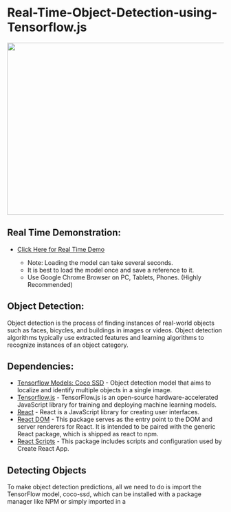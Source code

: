 # Real-Time-Object-Detection-using-Tensorflow.js


<p align= "center">
  <img width="750" height="400" src="https://github.com/mossydidar/Real-Time-Object-Detection-using-Tensorflow.js/blob/master/1.png">
</p>



## Real Time Demonstration:
* [Click Here for Real Time Demo](https://jlo24226ww.codesandbox.io/)

  
  * Note: Loading the model can take several seconds.
  * It is best to load the model once and save a reference to it.
  * Use Google Chrome Browser on PC, Tablets, Phones. (Highly Recommended) 
  
  
## Object Detection:
Object detection is the process of finding instances of real-world objects such as faces, bicycles, and buildings in images or videos. Object detection algorithms typically use extracted features and learning algorithms to recognize instances of an object category.

## Dependencies:

* [Tensorflow Models: Coco SSD](https://www.npmjs.com/package/@tensorflow-models/coco-ssd) - Object detection model that aims to localize and identify multiple objects in a single image.
* [Tensorflow.js](https://www.npmjs.com/package/@tensorflow/tfjs) - TensorFlow.js is an open-source hardware-accelerated JavaScript library for training and deploying machine learning models.
* [React](https://www.npmjs.com/package/react) - React is a JavaScript library for creating user interfaces.
* [React DOM](https://www.npmjs.com/package/react-dom) - This package serves as the entry point to the DOM and server renderers for React. It is intended to be paired with the generic React package, which is shipped as react to npm.
* [React Scripts](https://www.npmjs.com/package/react-scripts) - This package includes scripts and configuration used by Create React App.


## Detecting Objects
To make object detection predictions, all we need to do is import the TensorFlow model, coco-ssd, which can be installed with a package manager like NPM or simply imported in a <script> tag. We can then load the model, and make a prediction.
  
 ```
import * as cocoSsd from "@tensorflow-models/coco-ssd";
const image = document.getElementById("image")
cocoSsd.load()
  .then(model => model.detect(image))
  .then(predictions => console.log(predictions))
```
  
 
The image we pass into the detection function is just a reference to the html <img> tag:
```
<img id="image" src="image_url">

``` 

After we get our prediction, we need a way to display it to the screen. It should look something like this:

```
[{
  bbox: [x, y, width, height],
  class: "cat",
  score: 0.8380282521247864
}]

``` 

We then use the <canvas> element:

```
<canvas id="canvas">
``` 

The canvas element allows us to use the strokeRect function, which maps perfectly with our prediction results:

```
const x = prediction.bbox[0];
const y = prediction.bbox[1];
const width = prediction.bbox[2];
const height = prediction.bbox[3];

const canvas = document.getElementById("canvas");
const ctx = canvas.getContext("2d");

ctx.strokeRect(x, y, width, height);
``` 

## Deployment
The Project is deployed in Codesandbox

## Streaming from the Webcam
To run real-time detection on a webcam stream is almost as easy as changing from an <img> tag, to a <video> tag …with the simple exception of this giant blob of code to start up the webcam:
  
 ```
const video = document.getElementById("video")
    
navigator.mediaDevices
  .getUserMedia({
    audio: false,
    video: {
      facingMode: "user",
      width: 600,
      height: 500
    }
  })
  .then(stream => {
    video.srcObject = stream
    video.onloadedmetadata = () => {
      video.play()
    }
  })
  
```  

We can then just pass our video element to our model for detection. However, this time we are going to call requestAnimationFrame which will call our detection function over and over in an infinite loop as fast as it can, skipping frames when it can’t keep up.

``` 
function detectFrame() {
  model.detect(video).then(predictions => {
    renderOurPredictions(predictions)
    requestAnimationFrame(detectFrame)
  })
}
``` 
  
## Acknowledgement:
 * Nick Bourdakos

